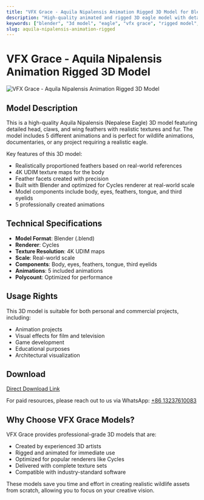 ```yaml
---
title: "VFX Grace - Aquila Nipalensis Animation Rigged 3D Model for Blender"
description: "High-quality animated and rigged 3D eagle model with detailed feathers, 4K textures, and 5 animations. Perfect for Blender artists and VFX professionals."
keywords: ["blender", "3d model", "eagle", "vfx grace", "rigged model", "animated 3d model", "bird model", "3d assets", "cycles renderer"]
slug: aquila-nipalensis-animation-rigged
---
```


# VFX Grace - Aquila Nipalensis Animation Rigged 3D Model

![VFX Grace - Aquila Nipalensis Animation Rigged 3D Model](/img/VFX-Grace-Aquila-Nipalensis-Animation-Rigged.jpg)

## Model Description

This is a high-quality Aquila Nipalensis (Nepalese Eagle) 3D model featuring detailed head, claws, and wing feathers with realistic textures and fur. The model includes 5 different animations and is perfect for wildlife animations, documentaries, or any project requiring a realistic eagle.

Key features of this 3D model:
- Realistically proportioned feathers based on real-world references
- 4K UDIM texture maps for the body
- Feather facets created with precision
- Built with Blender and optimized for Cycles renderer at real-world scale
- Model components include body, eyes, feathers, tongue, and third eyelids
- 5 professionally created animations

## Technical Specifications

- **Model Format**: Blender (.blend)
- **Renderer**: Cycles
- **Texture Resolution**: 4K UDIM maps
- **Scale**: Real-world scale
- **Components**: Body, eyes, feathers, tongue, third eyelids
- **Animations**: 5 included animations
- **Polycount**: Optimized for performance

## Usage Rights

This 3D model is suitable for both personal and commercial projects, including:
- Animation projects
- Visual effects for film and television
- Game development
- Educational purposes
- Architectural visualization

## Download

[Direct Download Link](https://wa.me/8613237610083)

For paid resources, please reach out to us via WhatsApp: [+86 13237610083](https://wa.me/8613237610083)

## Why Choose VFX Grace Models?

VFX Grace provides professional-grade 3D models that are:
- Created by experienced 3D artists
- Rigged and animated for immediate use
- Optimized for popular renderers like Cycles
- Delivered with complete texture sets
- Compatible with industry-standard software

These models save you time and effort in creating realistic wildlife assets from scratch, allowing you to focus on your creative vision.